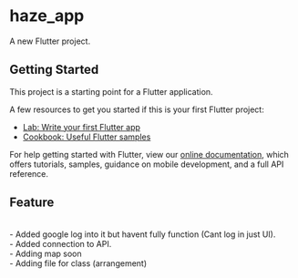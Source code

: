 # haze_app

A new Flutter project.

## Getting Started

This project is a starting point for a Flutter application.

A few resources to get you started if this is your first Flutter project:

- [Lab: Write your first Flutter app](https://flutter.dev/docs/get-started/codelab)
- [Cookbook: Useful Flutter samples](https://flutter.dev/docs/cookbook)

For help getting started with Flutter, view our
[online documentation](https://flutter.dev/docs), which offers tutorials,
samples, guidance on mobile development, and a full API reference.

## Feature 
<br/>
 - Added google log into it but havent fully function (Cant log in just UI).<br/>
 - Added connection to API.<br/>
 - Adding map soon<br/>
 - Adding file for class (arrangement)<br/>
